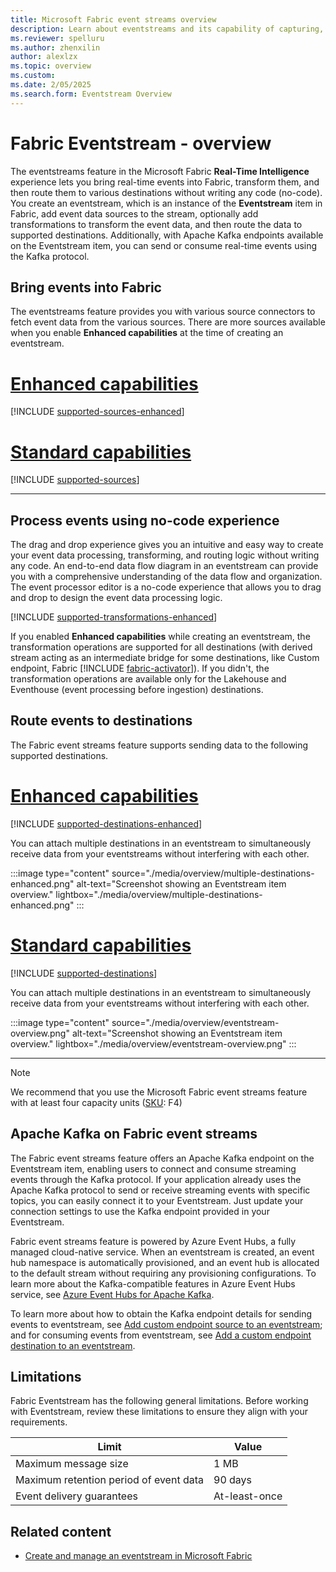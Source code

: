 ```yaml
---
title: Microsoft Fabric event streams overview
description: Learn about eventstreams and its capability of capturing, transforming, and routing real-time events to various destinations in Microsoft Fabric.
ms.reviewer: spelluru
ms.author: zhenxilin
author: alexlzx
ms.topic: overview
ms.custom:
ms.date: 2/05/2025
ms.search.form: Eventstream Overview
---
```


# Fabric Eventstream - overview
The eventstreams feature in the Microsoft Fabric **Real-Time Intelligence** experience lets you bring real-time events into Fabric, transform them, and then route them to various destinations without writing any code (no-code). You create an eventstream, which is an instance of the **Eventstream** item in Fabric, add event data sources to the stream, optionally add transformations to transform the event data, and then route the data to supported destinations. Additionally, with Apache Kafka endpoints available on the Eventstream item, you can send or consume real-time events using the Kafka protocol.

## Bring events into Fabric
The eventstreams feature provides you with various source connectors to fetch event data from the various sources. There are more sources available when you enable **Enhanced capabilities** at the time of creating an eventstream. 

# [Enhanced capabilities](#tab/enhancedcapabilities)

[!INCLUDE [supported-sources-enhanced](./includes/supported-sources-enhanced.md)]

# [Standard capabilities](#tab/standardcapabilities)

[!INCLUDE [supported-sources](./includes/supported-sources-standard.md)]

---

## Process events using no-code experience
The drag and drop experience gives you an intuitive and easy way to create your event data processing, transforming, and routing logic without writing any code. An end-to-end data flow diagram in an eventstream can provide you with a comprehensive understanding of the data flow and organization. The event processor editor is a no-code experience that allows you to drag and drop to design the event data processing logic. 

[!INCLUDE [supported-transformations-enhanced](./includes/supported-transformations-enhanced.md)]

If you enabled **Enhanced capabilities** while creating an eventstream, the transformation operations are supported for all destinations (with derived stream acting as an intermediate bridge for some destinations, like Custom endpoint, Fabric [!INCLUDE [fabric-activator](../includes/fabric-activator.md)]). If you didn't, the transformation operations are available only for the Lakehouse and Eventhouse (event processing before ingestion) destinations.

## Route events to destinations
The Fabric event streams feature supports sending data to the following supported destinations. 

# [Enhanced capabilities](#tab/enhancedcapabilities)

[!INCLUDE [supported-destinations-enhanced](./includes/supported-destinations-enhanced.md)]

You can attach multiple destinations in an eventstream to simultaneously receive data from your eventstreams without interfering with each other.

:::image type="content" source="./media/overview/multiple-destinations-enhanced.png" alt-text="Screenshot showing an Eventstream item overview." lightbox="./media/overview/multiple-destinations-enhanced.png" :::

# [Standard capabilities](#tab/standardcapabilities)

[!INCLUDE [supported-destinations](./includes/supported-destinations-standard.md)]

You can attach multiple destinations in an eventstream to simultaneously receive data from your eventstreams without interfering with each other.

:::image type="content" source="./media/overview/eventstream-overview.png" alt-text="Screenshot showing an Eventstream item overview." lightbox="./media/overview/eventstream-overview.png" :::

---

> [!NOTE]
> We recommend that you use the Microsoft Fabric event streams feature with at least four capacity units ([SKU](../../enterprise/licenses.md#capacity): F4)

## Apache Kafka on Fabric event streams 
The Fabric event streams feature offers an Apache Kafka endpoint on the Eventstream item, enabling users to connect and consume streaming events through the Kafka protocol. If your application already uses the Apache Kafka protocol to send or receive streaming events with specific topics, you can easily connect it to your Eventstream. Just update your connection settings to use the Kafka endpoint provided in your Eventstream.

Fabric event streams feature is powered by Azure Event Hubs, a fully managed cloud-native service. When an eventstream is created, an event hub namespace is automatically provisioned, and an event hub is allocated to the default stream without requiring any provisioning configurations. To learn more about the Kafka-compatible features in Azure Event Hubs service, see [Azure Event Hubs for Apache Kafka](/azure/event-hubs/azure-event-hubs-kafka-overview).

To learn more about how to obtain the Kafka endpoint details for sending events to eventstream, see [Add custom endpoint source to an eventstream](./add-source-custom-app.md); and for consuming events from eventstream, see [Add a custom endpoint destination to an eventstream](./add-destination-custom-app.md).

## Limitations

Fabric Eventstream has the following general limitations. Before working with Eventstream, review these limitations to ensure they align with your requirements.

| Limit | Value |
| ----- | --------- |
| Maximum message size |  1 MB |
| Maximum retention period of event data | 90 days |
| Event delivery guarantees | At-least-once |

## Related content

- [Create and manage an eventstream in Microsoft Fabric](./create-manage-an-eventstream.md)
